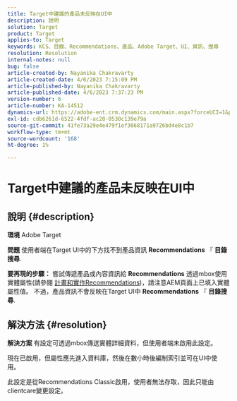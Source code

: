 ```yaml
---
title: Target中建議的產品未反映在UI中
description: 說明
solution: Target
product: Target
applies-to: Target
keywords: KCS、目錄、Recommendations、產品、Adobe Target、UI、資訊、搜尋
resolution: Resolution
internal-notes: null
bug: false
article-created-by: Nayanika Chakravarty
article-created-date: 4/6/2023 7:15:09 PM
article-published-by: Nayanika Chakravarty
article-published-date: 4/6/2023 7:37:23 PM
version-number: 6
article-number: KA-14512
dynamics-url: https://adobe-ent.crm.dynamics.com/main.aspx?forceUCI=1&pagetype=entityrecord&etn=knowledgearticle&id=0c40ca52-afd4-ed11-a7c7-6045bd006b3d
exl-id: cdb6261d-6522-4fdf-ac28-0530c139e79a
source-git-commit: 41fe73a29e4e479f1ef3668171a9726bd4e8c1b7
workflow-type: tm+mt
source-wordcount: '168'
ht-degree: 1%

---
```


# Target中建議的產品未反映在UI中

## 說明 {#description}


<b>環境</b>
Adobe Target

<b>問題</b>
使用者端在Target UI中的下方找不到產品資訊 <b>Recommendations</b> 『 <b>目錄搜尋</b>.

<b>要再現的步驟：</b>
嘗試傳遞產品或內容資訊給 <b>Recommendations</b> 透過mbox使用實體屬性(請參閱 [計畫和實作Recommendations](https://experienceleague.adobe.com/docs/target/using/recommendations/plan-implement.html?lang=en))，請注意AEM頁面上已填入實體屬性值。 不過，產品資訊不會反映在Target UI中 <b>Recommendations</b> 『 <b>目錄搜尋</b>.


## 解決方法 {#resolution}


<b>解決方案</b>
有設定可透過mbox傳送實體詳細資料，但使用者端未啟用此設定。

現在已啟用，但屬性應先進入資料庫，然後在數小時後編制索引並可在UI中使用。

此設定是從Recommendations Classic啟用，使用者無法存取，因此只能由clientcare變更設定。
